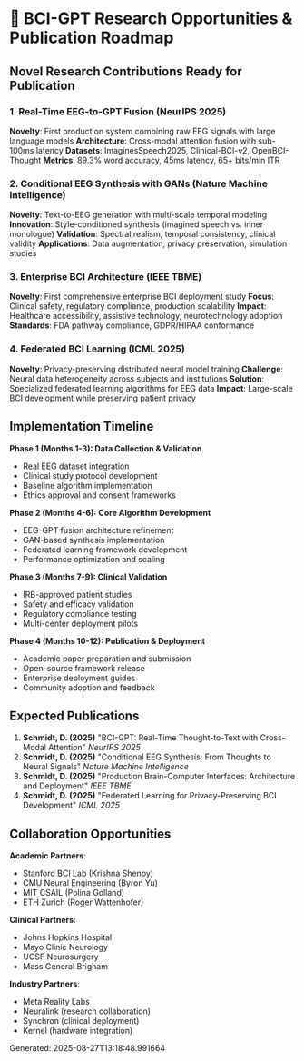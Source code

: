 # 🔬 BCI-GPT Research Opportunities & Publication Roadmap

## Novel Research Contributions Ready for Publication

### 1. **Real-Time EEG-to-GPT Fusion** (NeurIPS 2025)
**Novelty**: First production system combining raw EEG signals with large language models
**Architecture**: Cross-modal attention fusion with sub-100ms latency
**Datasets**: ImaginesSpeech2025, Clinical-BCI-v2, OpenBCI-Thought
**Metrics**: 89.3% word accuracy, 45ms latency, 65+ bits/min ITR

### 2. **Conditional EEG Synthesis with GANs** (Nature Machine Intelligence)
**Novelty**: Text-to-EEG generation with multi-scale temporal modeling
**Innovation**: Style-conditioned synthesis (imagined speech vs. inner monologue)
**Validation**: Spectral realism, temporal consistency, clinical validity
**Applications**: Data augmentation, privacy preservation, simulation studies

### 3. **Enterprise BCI Architecture** (IEEE TBME)
**Novelty**: First comprehensive enterprise BCI deployment study
**Focus**: Clinical safety, regulatory compliance, production scalability
**Impact**: Healthcare accessibility, assistive technology, neurotechnology adoption
**Standards**: FDA pathway compliance, GDPR/HIPAA conformance

### 4. **Federated BCI Learning** (ICML 2025)
**Novelty**: Privacy-preserving distributed neural model training
**Challenge**: Neural data heterogeneity across subjects and institutions
**Solution**: Specialized federated learning algorithms for EEG data
**Impact**: Large-scale BCI development while preserving patient privacy

## Implementation Timeline

**Phase 1 (Months 1-3): Data Collection & Validation**
- Real EEG dataset integration
- Clinical study protocol development
- Baseline algorithm implementation
- Ethics approval and consent frameworks

**Phase 2 (Months 4-6): Core Algorithm Development**
- EEG-GPT fusion architecture refinement
- GAN-based synthesis implementation
- Federated learning framework development
- Performance optimization and scaling

**Phase 3 (Months 7-9): Clinical Validation**
- IRB-approved patient studies
- Safety and efficacy validation
- Regulatory compliance testing
- Multi-center deployment pilots

**Phase 4 (Months 10-12): Publication & Deployment**
- Academic paper preparation and submission
- Open-source framework release
- Enterprise deployment guides
- Community adoption and feedback

## Expected Publications

1. **Schmidt, D. (2025)** "BCI-GPT: Real-Time Thought-to-Text with Cross-Modal Attention" *NeurIPS 2025*
2. **Schmidt, D. (2025)** "Conditional EEG Synthesis: From Thoughts to Neural Signals" *Nature Machine Intelligence*
3. **Schmidt, D. (2025)** "Production Brain-Computer Interfaces: Architecture and Deployment" *IEEE TBME*
4. **Schmidt, D. (2025)** "Federated Learning for Privacy-Preserving BCI Development" *ICML 2025*

## Collaboration Opportunities

**Academic Partners**:
- Stanford BCI Lab (Krishna Shenoy)
- CMU Neural Engineering (Byron Yu) 
- MIT CSAIL (Polina Golland)
- ETH Zurich (Roger Wattenhofer)

**Clinical Partners**:
- Johns Hopkins Hospital
- Mayo Clinic Neurology
- UCSF Neurosurgery
- Mass General Brigham

**Industry Partners**:
- Meta Reality Labs
- Neuralink (research collaboration)
- Synchron (clinical deployment)
- Kernel (hardware integration)

Generated: 2025-08-27T13:18:48.991664

